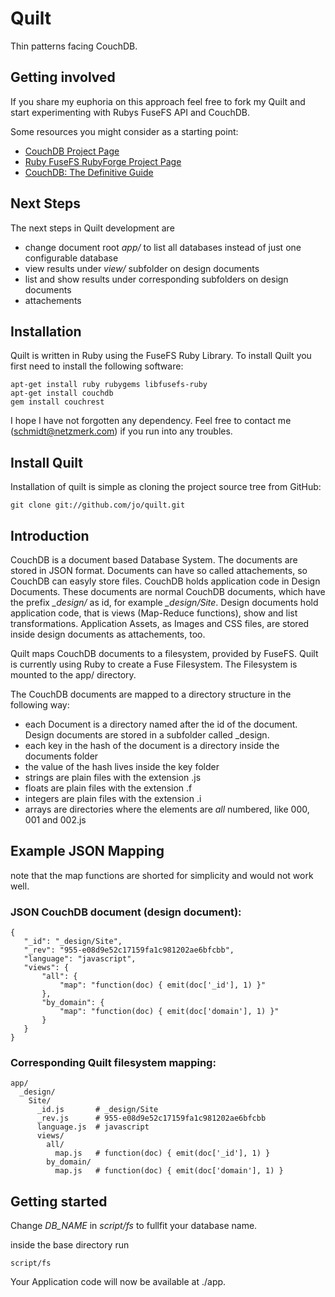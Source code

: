 Quilt
=====

Thin patterns facing CouchDB.


Getting involved
----------------

If you share my euphoria on this approach feel free to fork my Quilt and start experimenting with Rubys FuseFS API and CouchDB.


Some resources you might consider as a starting point:

* [CouchDB Project Page](http://couchdb.apache.org/)
* [Ruby FuseFS RubyForge Project Page](http://rubyforge.org/projects/fusefs/)
* [CouchDB: The Definitive Guide](http://books.couchdb.org/relax/)



Next Steps
----------

The next steps in Quilt development are

* change document root _app/_ to list all databases instead of just one configurable database
* view results under _view/_ subfolder on design documents
* list and show results under corresponding subfolders on design documents
* attachements



Installation
------------

Quilt is written in Ruby using the FuseFS Ruby Library.
To install Quilt you first need to install the following software:

    apt-get install ruby rubygems libfusefs-ruby
    apt-get install couchdb
    gem install couchrest

I hope I have not forgotten any dependency. Feel free to contact me (schmidt@netzmerk.com) if you run into any troubles.


Install Quilt
-------------

Installation of quilt is simple as cloning the project source tree from GitHub:

    git clone git://github.com/jo/quilt.git




Introduction
------------

CouchDB is a document based Database System. The documents are stored in JSON format. Documents can have so called attachements, so CouchDB can easyly store files.
CouchDB holds application code in Design Documents. These documents are normal CouchDB documents, which have the prefix *\_design/* as id, for example *\_design/Site*.
Design documents hold application code, that is views (Map-Reduce functions), show and list transformations.
Application Assets, as Images and CSS files, are stored inside design documents as attachements, too.

Quilt maps CouchDB documents to a filesystem, provided by FuseFS.
Quilt is currently using Ruby to create a Fuse Filesystem. The Filesystem is mounted to the app/ directory.

The CouchDB documents are mapped to a directory structure in the following way:

* each Document is a directory named after the id of the document. Design documents are stored in a subfolder called _design.
* each key in the hash of the document is a directory inside the documents folder
* the value of the hash lives inside the key folder
* strings are plain files with the extension .js
* floats are plain files with the extension .f
* integers are plain files with the extension .i
* arrays are directories where the elements are *all* numbered, like 000, 001 and 002.js



Example JSON Mapping
--------------------

note that the map functions are shorted for simplicity and would not work well.

### JSON CouchDB document (design document):

    {
       "_id": "_design/Site",
       "_rev": "955-e08d9e52c17159fa1c981202ae6bfcbb",
       "language": "javascript",
       "views": {
           "all": {
               "map": "function(doc) { emit(doc['_id'], 1) }"
           },
           "by_domain": {
               "map": "function(doc) { emit(doc['domain'], 1) }"
           }
       }
    }


### Corresponding Quilt filesystem mapping:

    app/
      _design/
        Site/
          _id.js       # _design/Site
          _rev.js      # 955-e08d9e52c17159fa1c981202ae6bfcbb
          language.js  # javascript
          views/
            all/
              map.js   # function(doc) { emit(doc['_id'], 1) }
            by_domain/
              map.js   # function(doc) { emit(doc['domain'], 1) }



Getting started
---------------

Change *DB_NAME* in *script/fs* to fullfit your database name.

inside the base directory run

    script/fs


Your Application code will now be available at ./app.


